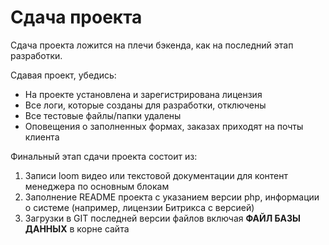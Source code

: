 # Сдача проекта #

Сдача проекта ложится на плечи бэкенда, как на последний этап разработки.

Сдавая проект, убедись:

* На проекте установлена и зарегистрирована лицензия
* Все логи, которые созданы для разработки, отключены
* Все тестовые файлы/папки удалены
* Оповещения о заполненных формах, заказах приходят на почты клиента

Финальный этап сдачи проекта состоит из:

1. Записи loom видео или текстовой документации для контент менеджера по основным блокам
2. Заполнение README проекта с указанием версии php, информации о системе (например, лицензии Битрикса с версией)
3. Загрузки в GIT последней версии файлов включая **ФАЙЛ БАЗЫ ДАННЫХ** в корне сайта

